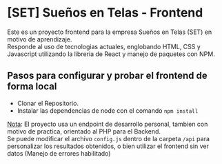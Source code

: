 # [SET] Sueños en Telas - Frontend

Este es un proyecto frontend para la empresa Sueños en Telas (SET) en motivo de aprendizaje. 
<br>Responde al uso de tecnologias actuales, englobando HTML, CSS y Javascript utilizando la libreria de React y manejo de paquetes con NPM.

## Pasos para configurar y probar el frontend de forma local

- Clonar el Repositorio.
- Instalar las dependencias de node con el comando `npm install`

<u>Nota</u>: El proyecto usa un endpoint de desarrollo personal, tambien con motivo de practica, orientado al PHP para el Backend.
<br>Se puede modificar el archivo `config.js` dentro de la carpeta `/api` para personalizar los resultados obtenidos, o bien utilizar el frontend sin ver datos (Manejo de errores habilitado)